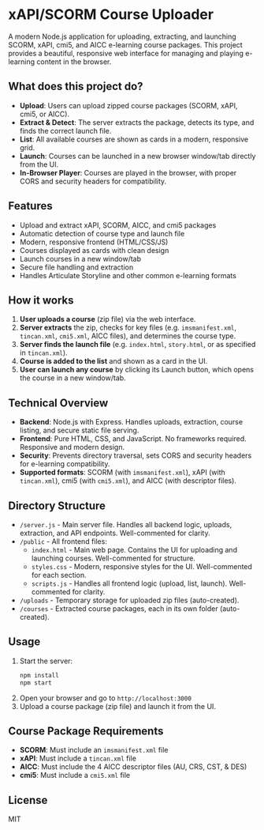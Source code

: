 # xAPI/SCORM Course Uploader

A modern Node.js application for uploading, extracting, and launching SCORM, xAPI, cmi5, and AICC e-learning course packages. This project provides a beautiful, responsive web interface for managing and playing e-learning content in the browser.

## What does this project do?

- **Upload**: Users can upload zipped course packages (SCORM, xAPI, cmi5, or AICC).
- **Extract & Detect**: The server extracts the package, detects its type, and finds the correct launch file.
- **List**: All available courses are shown as cards in a modern, responsive grid.
- **Launch**: Courses can be launched in a new browser window/tab directly from the UI.
- **In-Browser Player**: Courses are played in the browser, with proper CORS and security headers for compatibility.

## Features

- Upload and extract xAPI, SCORM, AICC, and cmi5 packages
- Automatic detection of course type and launch file
- Modern, responsive frontend (HTML/CSS/JS)
- Courses displayed as cards with clean design
- Launch courses in a new window/tab
- Secure file handling and extraction
- Handles Articulate Storyline and other common e-learning formats

## How it works

1. **User uploads a course** (zip file) via the web interface.
2. **Server extracts** the zip, checks for key files (e.g. `imsmanifest.xml`, `tincan.xml`, `cmi5.xml`, AICC files), and determines the course type.
3. **Server finds the launch file** (e.g. `index.html`, `story.html`, or as specified in `tincan.xml`).
4. **Course is added to the list** and shown as a card in the UI.
5. **User can launch any course** by clicking its Launch button, which opens the course in a new window/tab.

## Technical Overview

- **Backend**: Node.js with Express. Handles uploads, extraction, course listing, and secure static file serving.
- **Frontend**: Pure HTML, CSS, and JavaScript. No frameworks required. Responsive and modern design.
- **Security**: Prevents directory traversal, sets CORS and security headers for e-learning compatibility.
- **Supported formats**: SCORM (with `imsmanifest.xml`), xAPI (with `tincan.xml`), cmi5 (with `cmi5.xml`), and AICC (with descriptor files).

## Directory Structure

- `/server.js` - Main server file. Handles all backend logic, uploads, extraction, and API endpoints. Well-commented for clarity.
- `/public` - All frontend files:
  - `index.html` - Main web page. Contains the UI for uploading and launching courses. Well-commented for structure.
  - `styles.css` - Modern, responsive styles for the UI. Well-commented for each section.
  - `scripts.js` - Handles all frontend logic (upload, list, launch). Well-commented for clarity.
- `/uploads` - Temporary storage for uploaded zip files (auto-created).
- `/courses` - Extracted course packages, each in its own folder (auto-created).

## Usage

1. Start the server:
   ```bash
   npm install
   npm start
   ```
2. Open your browser and go to `http://localhost:3000`
3. Upload a course package (zip file) and launch it from the UI.

## Course Package Requirements

- **SCORM**: Must include an `imsmanifest.xml` file
- **xAPI**: Must include a `tincan.xml` file
- **AICC**: Must include the 4 AICC descriptor files (AU, CRS, CST, & DES)
- **cmi5**: Must include a `cmi5.xml` file

## License

MIT 